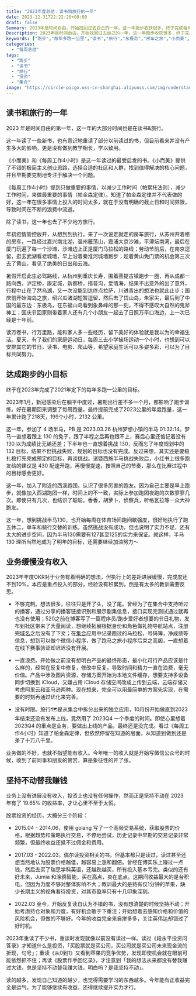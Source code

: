 ```yaml
---
title: "2023年度总结：读书和旅行的一年"
date: 2023-12-31T22:22:20+08:00
draft: false
Summary: 2023年是时间自由，开始找回过去自己的一年。这一年跑步收获很多，终于完成每年多跑一公里的目标，跑步路上也有不少思考；虽然不是一直在旅行，往回看却又感觉经常在旅行，房车之旅，此生必驾，舟山群岛；想做的产品进展缓慢没有收入，好在投资有幸运女神眷顾，不用担心给自己三年时间的想法无法继续。
Description: 2023年是时间自由，开始找回过去自己的一年。这一年跑步收获很多，终于完成每年多跑一公里的目标，跑步路上也有不少思考；虽然不是一直在旅行，往回看却又感觉经常在旅行，房车之旅，此生必驾，舟山群岛；想做的产品进展缓慢没有收入，好在投资有幸运女神眷顾，不用担心给自己三年时间的想法无法继续。
keywords: ["跑步","每年多跑一公里","读书","旅行","东极岛","房车之旅","小而美","价值投资","集合","旅行🗺️","TTW"]
categories:
  - "每周总结"
tags:
  - "跑步"
  - "读书"
  - "旅行"
  - "投资"
  - "集合"
image: "https://circle-picgo.oss-cn-shanghai.aliyuncs.com/img/understand-and-action.png"
---
```


## 读书和旅行的一年

2023 年是时间自由的第一年，这一年的大部分时间也是在读书&旅行。

这一年读了一些新书，也有意识地重读了部分以前读过的书，但目前看来并没有产生多大的影响，更是没有做到教学相长，学以致用。

《小而美》和《每周工作4小时》是这一年读过的最受启发的书。《小而美》提供了不错的极简主义创业思路，选择合适的社区和人群，找到值得解决的核心问题，并且早期要克制地专注于解决一个问题。

《每周工作4小时》提到只做重要的事情，以减少工作时间（帕累托法则），减少工作时间，来做最重要的事情（帕金森定律）。知道了帕金森定律并不代表做的好，这一年在很多事情上投入的时间太多，就在于没有明确的截止日和时间界限，导致时间在不断的浪费中流逝。

除了读书，这一年也去了不少地方旅行。

年初疫情管控放开，从想到到执行，来了一次说走就走的房车旅行，从苏州开着租的房车，一路经过嘉兴南北湖，温州雁荡山，霞浦大京沙滩，平潭坛南湾，最后在厦门玩遍了每一个沙滩，沙滩边上正是厦门马拉松的路线；劳动节前后，在南京逗留，逛玄武湖看老城墙，早上沿着秦淮河城墙跑步；趁着黄山免门票的机会第三次去了黄山，看见了绝美的日出和云海。

暑假开启此生必驾路线，从杭州到重庆长寿，围着菩提古镇跑步一圈，再从成都一路向西，泸定桥，康定城，新都桥，措普沟，爱情海，结果不出意外的出了意外，行程中止在了然乌湖，又一次没能到达终点拉萨，川进青出的想法也就此止步；国庆前开始海岛之旅，绍兴瓜渚湖短暂逗留，然后去了岱山岛，朱家尖，最后到了中国的最东边：东极岛，在东福山岛看到象鼻峰的那一刻，不得不感叹大自然的鬼斧神工；国庆节回家则带着家人还有几个小朋友一起去了日照万平口海边，上一次已经是十年前。

读万卷书，行万里路，能和家人多一些经历，留下美好的体验就是我以为的幸福生活。夏天，有了我们的家庭运动日，每周三去小学操场运动一个小时，也想到可以安排其它的节日，读书、电影、爬山等，希望家庭生活可以多姿多彩，可以为了目标共同努力。

## 达成跑步的小目标

终于在2023年完成了2021年定下的每年多跑一公里的目标。

2023年1月，新冠感染后在躺平中度过，暑期出行差不多一个月，都影响了跑步训练。好在暑期回来调整了每周跑量，最终提前完成了2023公里的年度跑量，这一年累计跑了218天，199个小时，2132 公里。

这一年，参加了 4 场半马，PB 是 2023.03.26 杭州梦想小镇的半马 01:32:14。梦马一直想着跟上 130 的兔子，跟了半程之后再也跟不上，赛后心里还惦记着没有 130 以为成绩比无锡还差；下半年也一直想着挑战 130，反而忘了年度规划中的 132 目标，结果不但挑战失败，规划的目标也没有完成。反过来想，其实还是要稳扎稳打先完成预定的目标，再谈挑战。诸暨西施半马挑战失败后，小红书上很多跑友给的建议是 430 配速开跑，再慢慢提速，按照自己的节奏，那么在比赛过程中的目标感会更好。

这一年，加入了附近的西溪跑团，认识了很多厉害的跑友。因为自己主要是早上跑步，就像加入西湖跑团一样，时间上的不一致，实际上参加跑团夜跑的次数寥寥几次。即使只有几次，也结识了聪聪，香香，胡萝卜，侦察兵，听格瓦拉等一众大神跑友。

这一年，想到挑战半马130，也开始每周在体育场间跑间歇强度，很好地执行了跑五休二，单车和骑行交替的训练。虽然挑战没有成功，但也说明了实力不足，还有太大的进步空间，因为半马130需要有127甚至125的实力来保证。就这样，半马 130 理所当然地成为了明年的目标，还需要继续加油努力～

## 业务缓慢没有收入

2023年年度OKR对于业务有着明确的想法，但执行上的差距进展缓慢，完成度还不到10%。本应是重点投入的部分，经验没有积累到，倒是有太多的教训需要反思。

- 不够克制。想法很多，往往只是开了头，没了尾。曾经为了在集合中支持听过的播客，通过分享的播客链接识别和展示剧集信息，接口实现完测试通过就再也没有使用；520之前在博客写了一篇程序员/跑步爱好者想要的节日礼物，发布到社区带来了大量阅读，想继续拓展根据身份和角色做礼物导航站点，注册完[域名](https://gift2best.com)之后没有了下文；在[集合](https://apps.apple.com/us/app/circle-record-and-quantify/id1501780756)应用中记录跑过的马拉松，号码簿，净成绩等信息，想到可以做个微信小程序，做了跑马之旅小程序后束之高阁，一直想着在线下赛事验证却迟迟没有开展。

- 一直浪费。开始做之前没有想明白产品的最终形态，最小化可行产品应该是什么样的，经常在反复中修复，修改中反复，导致时间和精力一直在浪费，毫无价值。产品中涉及图片资源，存储方案开始为本地文件缓存，想要支持多设备同步切换到 iCloud，又嫌占用 iCloud 存储空间改成上传到云端，云端存储又考虑阿里云和亚马逊两种。现在想来，完全可以用最简单的方案先实现，在需要的时刻再通过优化来完善。

- 没有时限。旅行🗺️是从集合中拆分出来的独立应用，10月份开始做直到2023年结束还没有发布上线，竟然用了 2023Q4 一个季度的时间。即使心里想着 2023Q4 的重点是业务，要做出上线的产品，最终还是没完成。看过《每周工作4小时》知道了帕金森定律，但依然停留在知道的层面，从知道到做到还是差了十万八千里。

业务做的不好，也就不指望能有收入。今年唯一的收入就是开始写微信公众号的时候，收到了前同事和朋友的赞赏，算是象征性的开了张。

## 坚持不动替我赚钱

业务上没有进展没有收入，投资上也没有任何操作，然而正是坚持不动在 2023 年有了 19.65% 的收益率，才让心里不至于太慌。

股票投资的经历，大概分三个阶段：

- 2015.04 - 2014.06，使用 golang 写了一个高频交易系统，获取股票的价格，根据趋势和策略执行交易，不停地尝试，历史记录中早期的交易记录非常频繁，但最终收益还抵不过佣金和费用。

- 2017.03 - 2022.03，偶尔读投资相关的书，但基本都只是读过，读过甚至还想当然地认为股票价格越低，越容易上涨和翻倍。曾经在博实乐上赚过一点钱，然后去买了瑞思学科英语，还越跌越买，所有投入基本亏完。类似的还有好未来，Jumia 和涂鸦智能，买在高点，卖在底点。这期间收益最大的是台积电，但因为力度不够对整体影响不大；教训最大的是持有仅1分钟的苹果，缺少长期主义的视角看待投资，对其市盈率只有十几印象深刻。

- 2022.03 至今，开始反复读自认为不错的书，没有想清楚的时候坚持不动；开始考虑持仓对象和力度，有好机会敢于下重注；开始想着去感知价格和价值的风险机会，但做的不够好。今年的收益完全来自拼多多，关注英伟达却错过了好时机。

2023年重读了不少书，重读时发现就像以前没有读过一样。读过《段永平投资问答录》才知道什么是投资，「买股票就是买公司，买公司就是买公司未来现金流的折现，句号」；重读《从0到1》又看到苹果的竞争优势，发现即使机会就在眼前可能依然抓不住；再读《股票作手回忆录》，才注意到「我的想法从来都没有替我赚过大钱，总是坚持不动替我赚大钱，明白吗？是我坚持不动」。

读的越多，发现自己知道的越少，也觉得需要学习的东西越多。今年能有正收益完全是运气，为了能够继续有收益，还得继续提升实力才行。
